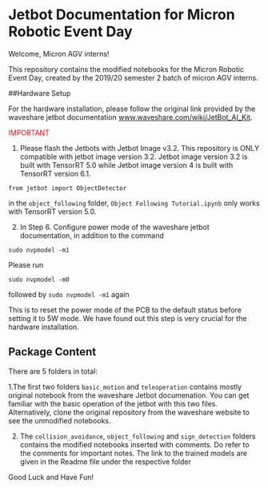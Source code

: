# Jetbot Documentation for Micron Robotic Event Day 


Welcome, Micron AGV interns!

This repository contains the modified notebooks for the Micron Robotic Event Day, created by the 2019/20 semester 2 batch of micron AGV interns.


##Hardware Setup

For the hardware installation, please follow the original link provided by the waveshare jetbot documentation www.waveshare.com/wiki/JetBot_AI_Kit. 

<font color='red'>IMPORTANT </font>

1. Please flash the Jetbots with Jetbot Image v3.2. This repository is ONLY compatible with jetbot image version 3.2. Jetbot image version 3.2 is built with TensorRT 5.0 while Jetbot image version 4 is built with TensorRT version 6.1. 

```
from jetbot import ObjectDetector 
```

  in the ```object_following``` folder, ```Object Following Tutorial.ipynb``` only works with TensorRT version 5.0. 

2. In Step 6. Configure power mode of the waveshare jetbot documentation, in addition to the command

```
sudo nvpmodel -m1
```

  Please run 
  
  ```sudo nvpmodel -m0```
  
  followed by 
  ```sudo nvpmodel -m1``` again
  
  This is to reset the power mode of the PCB to the default status before setting it to 5W mode. We have found out this step is very crucial for the hardware installation. 
  


## Package Content
There are 5 folders in total:

1.The first two folders ```basic_motion``` and ```teleoperation``` contains mostly original notebook from the waveshare Jetbot documenation. You can get familiar with the basic operation of the jetbot with this two files. Alternatively, clone the original repository from the waveshare website to see the unmodified notebooks.

2. The ```collision_avoidance```, ```object_following``` and ```sign_detection``` folders contains the modified notebooks inserted with comments. Do refer to the comments for important notes. The link to the trained models are given in the Readme file under the respective folder


Good Luck and Have Fun!
